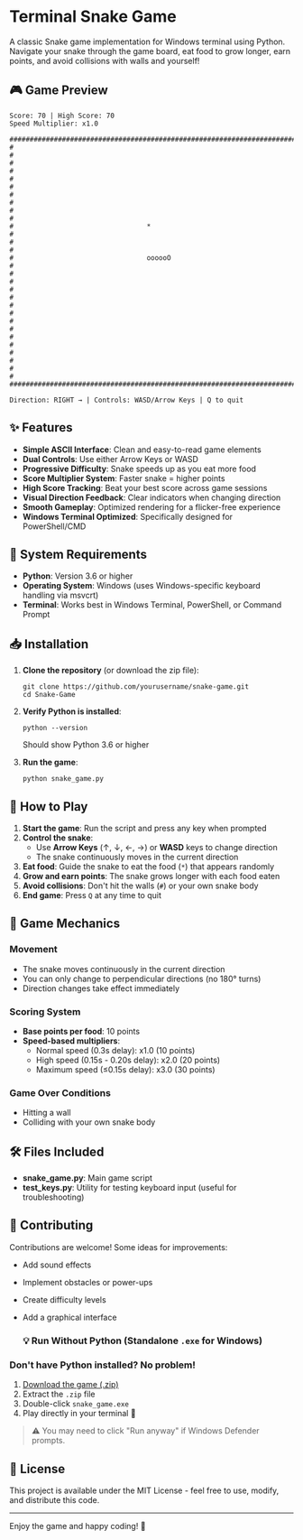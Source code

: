 # Terminal Snake Game

A classic Snake game implementation for Windows terminal using Python. Navigate your snake through the game board, eat food to grow longer, earn points, and avoid collisions with walls and yourself!

## 🎮 Game Preview

```
Score: 70 | High Score: 70
Speed Multiplier: x1.0

################################################################################
#                                                                              #
#                                                                              #
#                                                                              #
#                                                                              #
#                                                                              #
#                                 *                                            #
#                                                                              #
#                                 oooooO                                       #
#                                                                              #
#                                                                              #
#                                                                              #
#                                                                              #
#                                                                              #
#                                                                              #
#                                                                              #
################################################################################

Direction: RIGHT → | Controls: WASD/Arrow Keys | Q to quit
```

## ✨ Features

- **Simple ASCII Interface**: Clean and easy-to-read game elements
- **Dual Controls**: Use either Arrow Keys or WASD
- **Progressive Difficulty**: Snake speeds up as you eat more food
- **Score Multiplier System**: Faster snake = higher points
- **High Score Tracking**: Beat your best score across game sessions
- **Visual Direction Feedback**: Clear indicators when changing direction
- **Smooth Gameplay**: Optimized rendering for a flicker-free experience
- **Windows Terminal Optimized**: Specifically designed for PowerShell/CMD

## 🔧 System Requirements

- **Python**: Version 3.6 or higher
- **Operating System**: Windows (uses Windows-specific keyboard handling via msvcrt)
- **Terminal**: Works best in Windows Terminal, PowerShell, or Command Prompt

## 📥 Installation

1. **Clone the repository** (or download the zip file):
   ```
   git clone https://github.com/yourusername/snake-game.git
   cd Snake-Game
   ```

2. **Verify Python is installed**:
   ```
   python --version
   ```
   Should show Python 3.6 or higher

3. **Run the game**:
   ```
   python snake_game.py
   ```

## 🎯 How to Play

1. **Start the game**: Run the script and press any key when prompted
2. **Control the snake**:
   - Use **Arrow Keys** (↑, ↓, ←, →) or **WASD** keys to change direction
   - The snake continuously moves in the current direction
3. **Eat food**: Guide the snake to eat the food (`*`) that appears randomly
4. **Grow and earn points**: The snake grows longer with each food eaten
5. **Avoid collisions**: Don't hit the walls (`#`) or your own snake body
6. **End game**: Press `Q` at any time to quit

## 🎲 Game Mechanics

### Movement
- The snake moves continuously in the current direction
- You can only change to perpendicular directions (no 180° turns)
- Direction changes take effect immediately

### Scoring System
- **Base points per food**: 10 points
- **Speed-based multipliers**:
  - Normal speed (0.3s delay): x1.0 (10 points)
  - High speed (0.15s - 0.20s delay): x2.0 (20 points)
  - Maximum speed (≤0.15s delay): x3.0 (30 points)

### Game Over Conditions
- Hitting a wall
- Colliding with your own snake body

## 🛠️ Files Included

- **snake_game.py**: Main game script
- **test_keys.py**: Utility for testing keyboard input (useful for troubleshooting)

## 🤝 Contributing

Contributions are welcome! Some ideas for improvements:
- Add sound effects
- Implement obstacles or power-ups
- Create difficulty levels
- Add a graphical interface

  ### 💡 Run Without Python (Standalone `.exe` for Windows)

### Don't have Python installed? No problem!

1. [Download the game (.zip)](https://github.com/A-THIF/Snake-Game/releases/tag/v1.0.0)
2. Extract the `.zip` file
3. Double-click `snake_game.exe`
4. Play directly in your terminal 🐍

> ⚠️ You may need to click "Run anyway" if Windows Defender prompts.


## 📜 License

This project is available under the MIT License - feel free to use, modify, and distribute this code.

---

Enjoy the game and happy coding! 🐍

